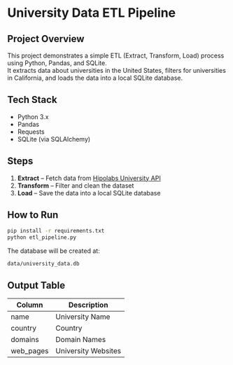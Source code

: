 #  University Data ETL Pipeline

##  Project Overview
This project demonstrates a simple ETL (Extract, Transform, Load) process using Python, Pandas, and SQLite.  
It extracts data about universities in the United States, filters for universities in California, and loads the data into a local SQLite database.

##  Tech Stack
- Python 3.x  
- Pandas  
- Requests  
- SQLite (via SQLAlchemy)

##  Steps
1. **Extract** – Fetch data from [Hipolabs University API](http://universities.hipolabs.com)
2. **Transform** – Filter and clean the dataset
3. **Load** – Save the data into a local SQLite database

##  How to Run
```bash
pip install -r requirements.txt
python etl_pipeline.py
```

The database will be created at:
```
data/university_data.db
```

##  Output Table
| Column | Description |
|--------|--------------|
| name | University Name |
| country | Country |
| domains | Domain Names |
| web_pages | University Websites |
